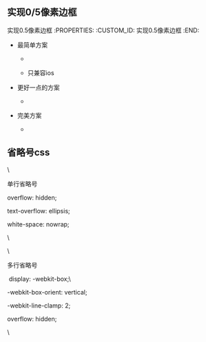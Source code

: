实现0/5像素边框
---------------------------

实现0.5像素边框
   :PROPERTIES:
   :CUSTOM_ID: 实现0.5像素边框
   :END:

- 最简单方案

  - ```css
  - 只兼容ios

- 更好一点的方案

  - ```css

- 完美方案

  - ```css


省略号css
---------------------------

\\

单行省略号

overflow: hidden;

text-overflow: ellipsis;

white-space: nowrap;

\\

\\

多行省略号

 display: -webkit-box;\\

-webkit-box-orient: vertical;

-webkit-line-clamp: 2;

overflow: hidden;

\\
